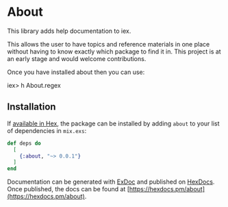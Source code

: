 # About

This library adds help documentation to iex.

This allows the user to have topics and reference materials in one place without having to know exactly which package to find it in. This project is at an early stage and would welcome contributions.

Once you have installed about then you can use:

iex> h About.regex

## Installation

If [available in Hex](https://hex.pm/docs/publish), the package can be installed
by adding `about` to your list of dependencies in `mix.exs`:

```elixir
def deps do
  [
    {:about, "~> 0.0.1"}
  ]
end
```

Documentation can be generated with [ExDoc](https://github.com/elixir-lang/ex_doc)
and published on [HexDocs](https://hexdocs.pm). Once published, the docs can
be found at [https://hexdocs.pm/about](https://hexdocs.pm/about).

